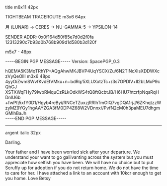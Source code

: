 

title m6x11 42px

TIGHTBEAM TRACEROUTE m3x6 64px

月 (LUNAR)
-> CERES
-> NU-GAMMA-5
-> YPSILON-14

SENDER ADDR: 
0x0f164d50f85e7d0d2f0fa
12313290c7b93d0b768b909d1d580b3d120f

m5x7 - 48px


-----BEGIN PGP MESSAGE-----
Version: SpacePGP_0.3  

hQEMA5K3MqTRhYP+AQgAhwMKJBVP4UqYSCX/Zu/6N2TlNcXIsXDDWXczVyQeOIlI  m3x6 48px
4yyOiZwmSWvfKvdEtVMku+n+bdRq/5XLUXxtzTc+/3s7OPDlV+lI2bLMxP9cQhGJ  
XSTXWqFHy79IwbRMquCzRLkOdkWS4tQ8ftQcbtJB/H6HU7htcrfpNqsRqHDnlU6b  
+fwPfj5xfY0D1/Hgyb4reByi/RNCeTZuxzjRRlhTmOIQ7vgDQA1rjJ/6ZKhqtzzW  
zyMZ9YGy1hgAAYZGA3fM0DP4Z68W2VDnnx//PvfN2cM0h3paMEU7dhgmGMlhBaJh  
-----END PGP MESSAGE-----


-------------

argent italic 32px

Darling.

Your father and I have
been worried sick after
your departure.
We understand your
want to go gallivanting
across the system but
you must appreciate
how selfish you have
been.
We will have no choice
but to put Scruffy
up for adoption if you
do not return home.
We do not have the
time to care for her.
I have attached a link
to an account with 10kcr
enough to get you home.
Love Betsy





